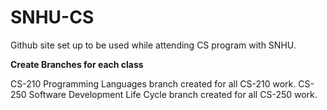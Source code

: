 # SNHU-CS
Github site set up to be used while attending CS program with SNHU.

**Create Branches for each class**

CS-210 Programming Languages branch created for all CS-210 work.
CS-250 Software Development Life Cycle branch created for all CS-250 work.
